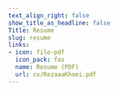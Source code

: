 ```yaml
---
text_align_right: false
show_title_as_headline: false
Title: Resume
slug: resume
links:
- icon: file-pdf
  icon_pack: fas
  name: Resume (PDF)
  url: cv/RezaaaKhoei.pdf
---
```


